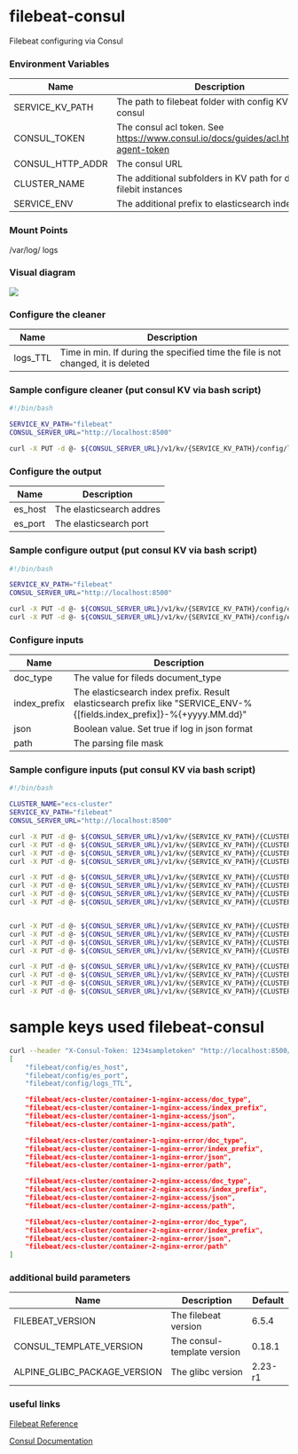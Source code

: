 # filebeat-consul
Filebeat configuring via Consul

### Environment Variables
| Name | Description | Default |
|------|-------------|---------|
| SERVICE_KV_PATH | The path to filebeat folder with config KV in consul |"filebeat" |
| CONSUL_TOKEN | The consul acl token. See https://www.consul.io/docs/guides/acl.html#acl-agent-token | |
| CONSUL_HTTP_ADDR | The consul URL | http://172.17.0.1:8500 |
| CLUSTER_NAME | The additional subfolders in KV path for different filebit instances | ecs-cluster |
| SERVICE_ENV | The additional prefix to elasticsearch indexname |stage|

### Mount Points
/var/log/       logs

### Visual diagram
![](https://raw.githubusercontent.com/pdffillerdocker/filebeat-consul/master/_docs/filebeat.png)

### Configure the cleaner
| Name | Description |
|------|-------------|
| logs_TTL | Time in min. If during the specified time the file is not changed, it is deleted |

### Sample configure cleaner (put consul KV via bash script)
```bash
#!/bin/bash

SERVICE_KV_PATH="filebeat"
CONSUL_SERVER_URL="http://localhost:8500"

curl -X PUT -d @- ${CONSUL_SERVER_URL}/v1/kv/{SERVICE_KV_PATH}/config/logs_TTL <<< "180"
```

### Configure the output
| Name | Description |
|------|-------------|
| es_host | The elasticsearch addres |
| es_port | The elasticsearch port |

### Sample configure output (put consul KV via bash script)
```bash
#!/bin/bash

SERVICE_KV_PATH="filebeat"
CONSUL_SERVER_URL="http://localhost:8500"

curl -X PUT -d @- ${CONSUL_SERVER_URL}/v1/kv/{SERVICE_KV_PATH}/config/es_host <<< "localhost"
curl -X PUT -d @- ${CONSUL_SERVER_URL}/v1/kv/{SERVICE_KV_PATH}/config/es_port <<< "9200"
```

### Configure inputs
| Name | Description |
|------|-------------|
| doc_type | The value for fileds document_type |
| index_prefix | The elasticsearch index prefix. Result elasticsearch prefix like "SERVICE_ENV-%{[fields.index_prefix]}-%{+yyyy.MM.dd}" |
| json | Boolean value. Set true if log in json format |
| path | The parsing file mask |

### Sample configure inputs (put consul KV via bash script)
```bash
#!/bin/bash

CLUSTER_NAME="ecs-cluster"
SERVICE_KV_PATH="filebeat"
CONSUL_SERVER_URL="http://localhost:8500"

curl -X PUT -d @- ${CONSUL_SERVER_URL}/v1/kv/{SERVICE_KV_PATH}/{CLUSTER_NAME}/container-1-nginx-access/doc_type <<< "container-1-nginx-access"
curl -X PUT -d @- ${CONSUL_SERVER_URL}/v1/kv/{SERVICE_KV_PATH}/{CLUSTER_NAME}/container-1-nginx-access/index_prefix <<< "nginx-access"
curl -X PUT -d @- ${CONSUL_SERVER_URL}/v1/kv/{SERVICE_KV_PATH}/{CLUSTER_NAME}/container-1-nginx-access/json <<< "1"
curl -X PUT -d @- ${CONSUL_SERVER_URL}/v1/kv/{SERVICE_KV_PATH}/{CLUSTER_NAME}/container-1-nginx-access/path <<< "/var/log/container_1/nginx/*.json"

curl -X PUT -d @- ${CONSUL_SERVER_URL}/v1/kv/{SERVICE_KV_PATH}/{CLUSTER_NAME}/container-1-nginx-error/doc_type <<< "container-1-nginx-error"
curl -X PUT -d @- ${CONSUL_SERVER_URL}/v1/kv/{SERVICE_KV_PATH}/{CLUSTER_NAME}/container-1-nginx-error/index_prefix <<< "nginx-error"
curl -X PUT -d @- ${CONSUL_SERVER_URL}/v1/kv/{SERVICE_KV_PATH}/{CLUSTER_NAME}/container-1-nginx-error/json <<< "0"
curl -X PUT -d @- ${CONSUL_SERVER_URL}/v1/kv/{SERVICE_KV_PATH}/{CLUSTER_NAME}/container-1-nginx-error/path <<< "/var/log/container_1/nginx/*.log"


curl -X PUT -d @- ${CONSUL_SERVER_URL}/v1/kv/{SERVICE_KV_PATH}/{CLUSTER_NAME}/container-2-nginx-access/doc_type <<< "container-2-nginx-access"
curl -X PUT -d @- ${CONSUL_SERVER_URL}/v1/kv/{SERVICE_KV_PATH}/{CLUSTER_NAME}/container-2-nginx-access/index_prefix <<< "nginx-access"
curl -X PUT -d @- ${CONSUL_SERVER_URL}/v1/kv/{SERVICE_KV_PATH}/{CLUSTER_NAME}/container-2-nginx-access/json <<< "1"
curl -X PUT -d @- ${CONSUL_SERVER_URL}/v1/kv/{SERVICE_KV_PATH}/{CLUSTER_NAME}/container-2-nginx-access/path <<< "/var/log/container_1/nginx/*.json"

curl -X PUT -d @- ${CONSUL_SERVER_URL}/v1/kv/{SERVICE_KV_PATH}/{CLUSTER_NAME}/container-2-nginx-error/doc_type <<< "container-2-nginx-error"
curl -X PUT -d @- ${CONSUL_SERVER_URL}/v1/kv/{SERVICE_KV_PATH}/{CLUSTER_NAME}/container-2-nginx-error/index_prefix <<< "nginx-error"
curl -X PUT -d @- ${CONSUL_SERVER_URL}/v1/kv/{SERVICE_KV_PATH}/{CLUSTER_NAME}/container-2-nginx-error/json <<< "0"
curl -X PUT -d @- ${CONSUL_SERVER_URL}/v1/kv/{SERVICE_KV_PATH}/{CLUSTER_NAME}/container-2-nginx-error/path <<< "/var/log/container_2/nginx/*.log"
```

# sample keys used filebeat-consul
```bash
curl --header "X-Consul-Token: 1234sampletoken" "http://localhost:8500/v1/kv/filebeat?keys"
[
    "filebeat/config/es_host",
    "filebeat/config/es_port",
    "filebeat/config/logs_TTL",

    "filebeat/ecs-cluster/container-1-nginx-access/doc_type",
    "filebeat/ecs-cluster/container-1-nginx-access/index_prefix",
    "filebeat/ecs-cluster/container-1-nginx-access/json",
    "filebeat/ecs-cluster/container-1-nginx-access/path",

    "filebeat/ecs-cluster/container-1-nginx-error/doc_type",
    "filebeat/ecs-cluster/container-1-nginx-error/index_prefix",
    "filebeat/ecs-cluster/container-1-nginx-error/json",
    "filebeat/ecs-cluster/container-1-nginx-error/path",

    "filebeat/ecs-cluster/container-2-nginx-access/doc_type",
    "filebeat/ecs-cluster/container-2-nginx-access/index_prefix",
    "filebeat/ecs-cluster/container-2-nginx-access/json",
    "filebeat/ecs-cluster/container-2-nginx-access/path",

    "filebeat/ecs-cluster/container-2-nginx-error/doc_type",
    "filebeat/ecs-cluster/container-2-nginx-error/index_prefix",
    "filebeat/ecs-cluster/container-2-nginx-error/json",
    "filebeat/ecs-cluster/container-2-nginx-error/path"
]
```

### additional build parameters
| Name | Description | Default |
|------|-------------|---------|
| FILEBEAT_VERSION | The filebeat version | 6.5.4 |
| CONSUL_TEMPLATE_VERSION | The consul-template version | 0.18.1 |
| ALPINE_GLIBC_PACKAGE_VERSION | The glibc version | 2.23-r1 |

### useful links
[Filebeat Reference](https://www.elastic.co/guide/en/beats/filebeat/current/index.html)

[Consul Documentation ](https://www.consul.io/docs/index.html)

